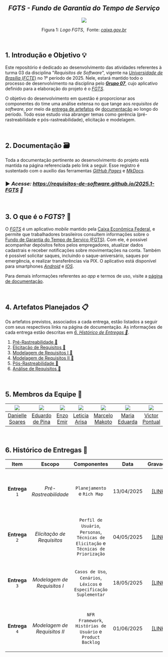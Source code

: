 <h2 align="center">
  <b><i>FGTS - Fundo de Garantia do Tempo de Serviço</i></b>
</h2>

<div align="center">
  <img src="docs/assets/logo_fgts.png">
</div>

<p align="center">
  Figura 1:<i> Logo FGTS</i>,&nbsp Fonte: <i><a href="https://www.caixa.gov.br/atendimento/aplicativos/fgts/Paginas/default.aspx">caixa.gov.br</a></i>
</p>

<br>

## 1. Introdução e Objetivo 💡

Este repositório é dedicado ao desenvolvimento das atividades referentes à turma 03 da disciplina "*Requisitos de Software*", vigente na [*Universidade de Brasília* (*FCTE*)](https://fcte.unb.br) no 1º período de 2025. Nele, estará mantido todo o processo de desenvolvimento na disciplina pelo [***Grupo 07***](#5-membros-da-equipe-), cujo aplicativo definido para a elaboração do projeto é o [*FGTS*](#3-o-que-é-o-fgts-).

O objetivo do desenvolvimento em questão é proporcionar aos componentes do time uma análise extensa no que tange aos *requisitos de software*, por meio da [entrega de artefatos](#4-artefatos-planejados-) de [documentação](#2-documentação-️) ao longo do período. Todo esse estudo visa abranger temas como gerência (pré-rastreabilidade e pós-rastreabilidade), elicitação e modelagem.

<br>

## 2. Documentação 🗃️

Toda a documentação pertinente ao desenvolvimento do projeto está mantida na página referenciada pelo link a seguir. Esse registro é sustentado com o auxílio das ferramentas [*GitHub Pages*](https://pages.github.com) e [*MkDocs*](https://www.mkdocs.org).

### ► *Acesse:* *https://requisitos-de-software.github.io/2025.1-FGTS 🔗*

<br>

## 3. O que é o *FGTS*? 📱

O [*FGTS*](https://www.caixa.gov.br/atendimento/aplicativos/fgts/Paginas/default.aspx) é um aplicativo *mobile* mantido pela [Caixa Econômica Federal](https://www.caixa.gov.br/Paginas/home-caixa.aspx), e permite que trabalhadores brasileiros consultem informações sobre o [Fundo de Garantia do Tempo de Serviço (FGTS)](https://www.caixa.gov.br/beneficios-trabalhador/fgts/Paginas/default.aspx). Com ele, é possível acompanhar depósitos feitos pelos empregadores, atualizar dados cadastrais e receber notificações sobre movimentações na conta. Também é possível solicitar saques, incluindo o saque-aniversário, saques por emergência, e realizar transferências via PIX. O aplicativo está disponível para smartphones [*Android*](https://play.google.com/store/apps/details?id=br.gov.caixa.fgts.trabalhador&hl=pt_BR) e [*IOS*](https://apps.apple.com/br/app/fgts/id1038441027).

Para demais informações referentes ao *app* e termos de uso, visite a [página de documentação](https://requisitos-de-software.github.io/2025.1-FGTS/Planejamento/Aplicativo/).

<br>

## 4. Artefatos Planejados 📋

Os artefatos previstos, associados a cada entrega, estão listados a seguir com seus respectivos links na página de documentação. As informações de cada entrega estão descritas em [*6. Histórico de Entregas 📅*](#6-histórico-de-entregas-).

1. [Pré-Rastreabilidade 🔗](https://requisitos-de-software.github.io/2025.1-FGTS/Pre-Rastreabilidade/Rich-Picture/)
2. [Elicitação de Requisitos 🔗](https://requisitos-de-software.github.io/2025.1-FGTS/Elicitacao/Perfil-de-Usuario/)
3. [Modelagem de Requisitos I 🔗](https://requisitos-de-software.github.io/2025.1-FGTS/Modelagem-I/Diagrama/)
4. [Modelagem de Requisitos II 🔗](https://requisitos-de-software.github.io/2025.1-FGTS/Modelagem-II/NFR-Framework/)
5. [Pós-Rastreabilidade 🔗]()
6. [Análise de Requisitos 🔗]()

<br>

## 5. Membros da Equipe 👥

| [![](https://avatars.githubusercontent.com/danielle-soaress)](https://github.com/danielle-soaress) | [![](https://avatars.githubusercontent.com/eduardodpms)](https://github.com/eduardodpms) | [![](https://avatars.githubusercontent.com/EnzoEmir)](https://github.com/EnzoEmir) | [![](https://avatars.githubusercontent.com/Leticia-Arisa-K-Higa)](https://github.com/Leticia-Arisa-K-Higa) | [![](https://avatars.githubusercontent.com/MM4k)](https://github.com/MM4k) | [![](https://avatars.githubusercontent.com/dudaa28)](https://github.com/dudaa28) | [![](https://avatars.githubusercontent.com/VictorPontual)](https://github.com/VictorPontual) |
|:-:|:-:|:-:|:-:|:-:|:-:|:-:|
| [Danielle Soares](https://github.com/danielle-soaress) | [Eduardo de Pina](https://github.com/eduardodpms) | [Enzo Emir](https://github.com/EnzoEmir) | [Leticia Arisa](https://github.com/Leticia-Arisa-K-Higa) | [Marcelo Makoto](https://github.com/MM4k) | [Maria Eduarda](https://github.com/dudaa28) | [Victor Pontual](https://github.com/VictorPontual) |

<br>

## 6. Histórico de Entregas 📅

| Item | Escopo | Componentes | Data | Gravação | Autor(es) | Revisor(es) |
|:-:|:-:|:-:|:-:|:-:|:-:|:-:|
| **Entrega** `1` | *Pré-Rastreabilidade* | `Planejamento` e `Rich Map` | 13/04/2025 | [[LINK]](https://youtu.be/GZ2H4fPk-Dg) | [Danielle](https://github.com/danielle-soaress), [Eduardo](https://github.com/eduardodpms), [Enzo](https://github.com/EnzoEmir), [Leticia](https://github.com/Leticia-Arisa-K-Higa), [Marcelo](https://github.com/MM4k), [Maria](https://github.com/dudaa28), [Victor](https://github.com/VictorPontual) | [Enzo](https://github.com/EnzoEmir), [Danielle](https://github.com/danielle-soaress) |
| **Entrega** `2` | *Elicitação de Requisitos* | `Perfil de Usuário`, `Personas`, `Técnicas de Elicitação` e `Técnicas de Priorização` | 04/05/2025 | [[LINK]](https://youtu.be/MWnO37Rvfqc) | [Danielle](https://github.com/danielle-soaress), [Eduardo](https://github.com/eduardodpms), [Enzo](https://github.com/EnzoEmir), [Leticia](https://github.com/Leticia-Arisa-K-Higa), [Marcelo](https://github.com/MM4k), [Maria](https://github.com/dudaa28), [Victor](https://github.com/VictorPontual) | [Eduardo](https://github.com/eduardodpms) |
| **Entrega** `3` | *Modelagem de Requisitos I* | `Casos de Uso`, `Cenários`, `Léxicos` e `Especificação Suplementar` | 18/05/2025 | [[LINK]](https://youtu.be/6DFnkU2cEqs) | [Danielle](https://github.com/danielle-soaress), [Eduardo](https://github.com/eduardodpms), [Enzo](https://github.com/EnzoEmir), [Leticia](https://github.com/Leticia-Arisa-K-Higa), [Marcelo](https://github.com/MM4k), [Maria](https://github.com/dudaa28), [Victor](https://github.com/VictorPontual) | [Leticia](https://github.com/Leticia-Arisa-K-Higa), [Marcelo](https://github.com/MM4k) |
| **Entrega** `4` | *Modelagem de Requisitos II* | `NFR Framework`, `Histórias de Usuário` e `Product Backlog` | 01/06/2025 | [[LINK]](https://youtu.be/M228uKxFDQE) | [Danielle](https://github.com/danielle-soaress), [Eduardo](https://github.com/eduardodpms), [Enzo](https://github.com/EnzoEmir), [Leticia](https://github.com/Leticia-Arisa-K-Higa), [Marcelo](https://github.com/MM4k), [Maria](https://github.com/dudaa28), [Victor](https://github.com/VictorPontual) | [Maria](https://github.com/dudaa28), [Victor](https://github.com/VictorPontual) |
